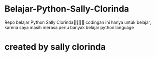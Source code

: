 # Belajar-Python-Sally-Clorinda
Repo belajar Python Sally Clorinda🐻‍❄️🐼🐻
codingan ini hanya untuk belajar, karena saya masih merasa perlu banyak belajar python language
# created by sally clorinda
       